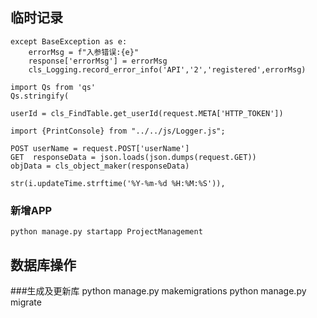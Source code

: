## 临时记录
    except BaseException as e:
        errorMsg = f"入参错误:{e}"
        response['errorMsg'] = errorMsg
        cls_Logging.record_error_info('API','2','registered',errorMsg)

    import Qs from 'qs'
    Qs.stringify(

    userId = cls_FindTable.get_userId(request.META['HTTP_TOKEN'])

    import {PrintConsole} from "../../js/Logger.js";

    POST userName = request.POST['userName']
    GET  responseData = json.loads(json.dumps(request.GET))
    objData = cls_object_maker(responseData)

    str(i.updateTime.strftime('%Y-%m-%d %H:%M:%S')),

### 新增APP
    python manage.py startapp ProjectManagement

## 数据库操作
###生成及更新库
    python manage.py makemigrations
    python manage.py migrate